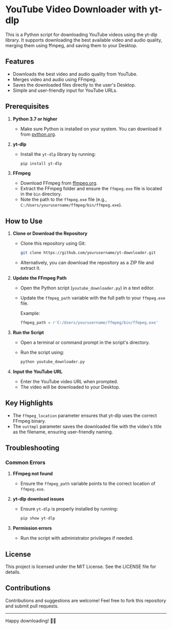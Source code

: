 # YouTube Video Downloader with yt-dlp

This is a Python script for downloading YouTube videos using the yt-dlp library. It supports downloading the best available video and audio quality, merging them using ffmpeg, and saving them to your Desktop.

## Features

- Downloads the best video and audio quality from YouTube.
- Merges video and audio using FFmpeg.
- Saves the downloaded files directly to the user's Desktop.
- Simple and user-friendly input for YouTube URLs.

## Prerequisites

1. **Python 3.7 or higher**

   - Make sure Python is installed on your system. You can download it from [python.org](https://www.python.org/).

2. **yt-dlp**

   - Install the `yt-dlp` library by running:

     ```bash
     pip install yt-dlp
     ```

3. **FFmpeg**

   - Download FFmpeg from [ffmpeg.org](https://ffmpeg.org/).
   - Extract the FFmpeg folder and ensure the `ffmpeg.exe` file is located in the `bin` directory.
   - Note the path to the `ffmpeg.exe` file (e.g., `C:/Users/yourusername/ffmpeg/bin/ffmpeg.exe`).

## How to Use

1. **Clone or Download the Repository**

   - Clone this repository using Git:

     ```bash
     git clone https://github.com/yourusername/yt-downloader.git
     ```

   - Alternatively, you can download the repository as a ZIP file and extract it.

2. **Update the FFmpeg Path**

   - Open the Python script (`youtube_downloader.py`) in a text editor.
   - Update the `ffmpeg_path` variable with the full path to your `ffmpeg.exe` file.

     Example:

     ```python
     ffmpeg_path = r'C:/Users/yourusername/ffmpeg/bin/ffmpeg.exe'
     ```

3. **Run the Script**

   - Open a terminal or command prompt in the script's directory.
   - Run the script using:

     ```bash
     python youtube_downloader.py
     ```

4. **Input the YouTube URL**

   - Enter the YouTube video URL when prompted.
   - The video will be downloaded to your Desktop.

## Key Highlights

- The `ffmpeg_location` parameter ensures that yt-dlp uses the correct FFmpeg binary.
- The `outtmpl` parameter saves the downloaded file with the video's title as the filename, ensuring user-friendly naming.

## Troubleshooting

### Common Errors

1. **FFmpeg not found**

    - Ensure the `ffmpeg_path` variable points to the correct location of `ffmpeg.exe`.

2. **yt-dlp download issues**

    - Ensure `yt-dlp` is properly installed by running:

      ```bash
      pip show yt-dlp
      ```

3. **Permission errors**

    - Run the script with administrator privileges if needed.

## License

This project is licensed under the MIT License. See the LICENSE file for details.

## Contributions

Contributions and suggestions are welcome! Feel free to fork this repository and submit pull requests.

---

Happy downloading! 🎥🎶
